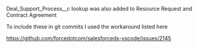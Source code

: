 Deal_Support_Process__c lookup was also added to Resource Request and Contract Agreement

To include these in git commits I used the workaround listed here

https://github.com/forcedotcom/salesforcedx-vscode/issues/2145